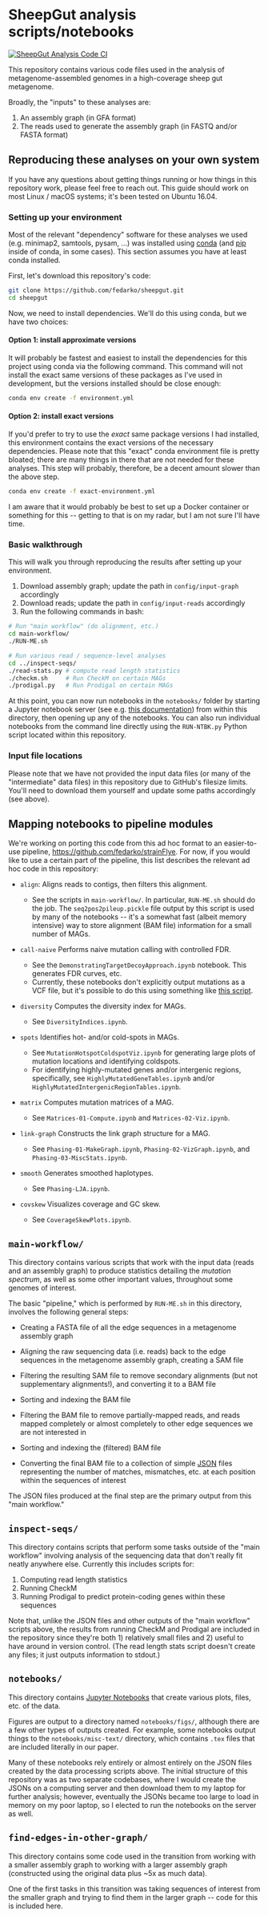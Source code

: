 # SheepGut analysis scripts/notebooks

[![SheepGut Analysis Code CI](https://github.com/fedarko/sheepgut/actions/workflows/main.yml/badge.svg)](https://github.com/fedarko/sheepgut/actions/workflows/main.yml)

This repository contains various code files used in the analysis of metagenome-assembled genomes in a high-coverage sheep gut metagenome.

Broadly, the "inputs" to these analyses are:

1. An assembly graph (in GFA format)
2. The reads used to generate the assembly graph (in FASTQ and/or FASTA format)

## Reproducing these analyses on your own system

If you have any questions about getting things running or how things in this
repository work, please feel free to reach out. This guide should work on most
Linux / macOS systems; it's been tested on Ubuntu 16.04.

### Setting up your environment
Most of the relevant "dependency" software
for these analyses we used (e.g. minimap2,
samtools, pysam, ...) was installed using [conda](https://conda.io/) (and
[pip](https://pip.pypa.io/) inside of conda, in some cases). This section
assumes you have at least conda installed.

First, let's download this repository's code:

```bash
git clone https://github.com/fedarko/sheepgut.git
cd sheepgut
```
Now, we need to install dependencies. We'll do this using conda, but we have
two choices:

#### Option 1: install approximate versions

It will probably be fastest and easiest to install the dependencies for this
project using conda via the following command.
This command will not install the exact same versions of these
packages as I've used in development, but the versions installed should be
close enough:

```bash
conda env create -f environment.yml
```

#### Option 2: install exact versions

If you'd prefer to try to use the _exact_ same package versions I had
installed, this environment contains the exact versions of the necessary
dependencies. Please note that this "exact" conda environment file is pretty
bloated; there are many things in there that are not needed for these analyses.
This step will probably, therefore, be a decent amount slower than the above
step.

```bash
conda env create -f exact-environment.yml
```

I am aware that it would probably be best to set up a Docker container or
something for this -- getting to that is on my radar, but I am not sure
I'll have time.

### Basic walkthrough

This will walk you through reproducing the results after setting up your
environment.

1. Download assembly graph; update the path in `config/input-graph` accordingly
2. Download reads; update the path in `config/input-reads` accordingly
3. Run the following commands in bash:

```bash
# Run "main workflow" (do alignment, etc.)
cd main-workflow/
./RUN-ME.sh

# Run various read / sequence-level analyses
cd ../inspect-seqs/
./read-stats.py # compute read length statistics
./checkm.sh     # Run CheckM on certain MAGs
./prodigal.py   # Run Prodigal on certain MAGs
```

At this point, you can now run notebooks in the `notebooks/` folder by starting
a Jupyter notebook server
(see e.g. [this documentation](https://docs.jupyter.org/en/latest/running.html))
from within this directory, then opening up any of the notebooks. You can also
run individual notebooks from the command line directly
using the `RUN-NTBK.py` Python script located within this repository.

### Input file locations

Please note that we have not provided the input data files (or many of the
"intermediate" data files) in this repository due to GitHub's filesize limits.
You'll need to download them yourself and update some paths accordingly (see
above).

## Mapping notebooks to pipeline modules

We're working on porting this code from this ad hoc format to an easier-to-use
pipeline, https://github.com/fedarko/strainFlye. For now, if you would like
to use a certain part of the pipeline, this list describes the relevant ad hoc
code in this repository:

- `align`: Aligns reads to contigs, then filters this alignment.
  - See the scripts in `main-workflow/`. In particular, `RUN-ME.sh` should
    do the job. The `seq2pos2pileup.pickle` file output by this script is used
    by many of the notebooks -- it's a somewhat fast (albeit memory intensive)
    way to store alignment (BAM file) information for a small number of MAGs.

- `call-naive` Performs naive mutation calling with controlled FDR.
  - See the `DemonstratingTargetDecoyApproach.ipynb` notebook. This generates
    FDR curves, etc.
  - Currently, these notebooks don't explicitly output mutations as a VCF file,
    but it's possible to do this using something like
    [this script](https://github.com/fedarko/sheepgut/blob/main/notebooks/write-naive-vcf.py).

- `diversity` Computes the diversity index for MAGs.
  - See `DiversityIndices.ipynb`.

- `spots` Identifies hot- and/or cold-spots in MAGs.
  - See `MutationHotspotColdspotViz.ipynb` for generating large plots of
    mutation locations and identifying coldspots.
  - For identifying highly-mutated genes and/or intergenic regions, specifically,
    see `HighlyMutatedGeneTables.ipynb` and/or
    `HighlyMutatedIntergenicRegionTables.ipynb`.

- `matrix` Computes mutation matrices of a MAG.
  - See `Matrices-01-Compute.ipynb` and `Matrices-02-Viz.ipynb`.

- `link-graph` Constructs the link graph structure for a MAG.
  - See `Phasing-01-MakeGraph.ipynb`, `Phasing-02-VizGraph.ipynb`, and
    `Phasing-03-MiscStats.ipynb`.

- `smooth` Generates smoothed haplotypes. 
  - See `Phasing-LJA.ipynb`.

- `covskew` Visualizes coverage and GC skew.
  - See `CoverageSkewPlots.ipynb`.

## `main-workflow/`

This directory contains various scripts that work with the input data
(reads and an assembly graph) to produce statistics detailing the _mutation
spectrum_, as well as some other important values, throughout some genomes of
interest.

The basic "pipeline," which is performed by `RUN-ME.sh` in this directory,
involves the following general steps:

- Creating a FASTA file of all the edge sequences in a metagenome assembly graph

- Aligning the raw sequencing data (i.e. reads) back to the edge sequences in
  the metagenome assembly graph, creating a SAM file

- Filtering the resulting SAM file to remove secondary alignments (but not supplementary alignments!), and converting it to a BAM file

- Sorting and indexing the BAM file

- Filtering the BAM file to remove partially-mapped reads, and reads mapped completely or almost completely to other edge sequences we are not interested in

- Sorting and indexing the (filtered) BAM file

- Converting the final BAM file to a collection of simple
  [JSON](https://en.wikipedia.org/wiki/JSON) files representing the number
  of matches, mismatches, etc. at each position within the sequences of
  interest

The JSON files produced at the final step are the primary output from this
"main workflow."

## `inspect-seqs/`

This directory contains scripts that perform some tasks outside of the
"main workflow" involving analysis of the sequencing data
that don't really fit neatly anywhere else. Currently this includes scripts
for:

1. Computing read length statistics
2. Running CheckM
3. Running Prodigal to predict protein-coding genes within these sequences

Note that, unlike the JSON files and other outputs of the "main workflow"
scripts above, the results from running CheckM and Prodigal are
included in the repository since they're
both 1) relatively small files and 2) useful to have around in version control.
(The read length stats script doesn't create any files; it just outputs
information to stdout.)

## `notebooks/`

This directory contains
[Jupyter Notebooks](https://en.wikipedia.org/wiki/Project_Jupyter#Jupyter_Notebook)
that create various plots, files, etc. of the data.

Figures are output to a directory named `notebooks/figs/`, although there are a
few other types of outputs created. For example, some notebooks output things
to the `notebooks/misc-text/` directory, which contains `.tex` files that are
included literally in our paper.

Many of these notebooks rely entirely or almost entirely on the JSON files
created by the data processing scripts above. The initial structure of this
repository was as two separate codebases, where I would create the JSONs on a
computing server and then download them to my laptop for further analysis;
however, eventually the JSONs became too large to load in memory on my poor
laptop, so I elected to run the notebooks on the server as well.

## `find-edges-in-other-graph/`

This directory contains some code used in the transition from working with
a smaller assembly graph to working with a larger assembly graph (constructed
using the original data plus ~5x as much data).

One of the first tasks in this transition was taking sequences of interest
from the smaller graph and trying to find them in the larger graph -- code
for this is included here.
